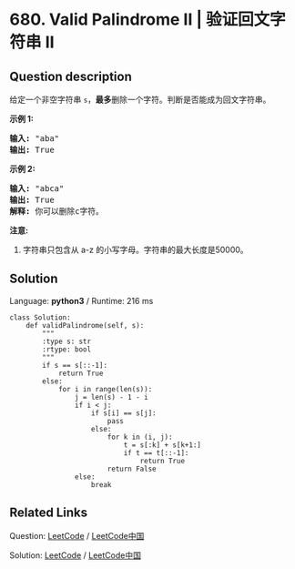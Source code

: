 # 680. Valid Palindrome II | 验证回文字符串 Ⅱ

## Question description

<!--If you want to use the English description, use <p>
Given a non-empty string <code>s</code>, you may delete <b>at most</b> one character.  Judge whether you can make it a palindrome.
</p>

<p><b>Example 1:</b><br />
<pre>
<b>Input:</b> "aba"
<b>Output:</b> True
</pre>
</p>

<p><b>Example 2:</b><br />
<pre>
<b>Input:</b> "abca"
<b>Output:</b> True
<b>Explanation:</b> You could delete the character 'c'.
</pre>
</p>

<p><b>Note:</b><br>
<ol>
<li>The string will only contain lowercase characters a-z.
The maximum length of the string is 50000.</li>
</ol>
</p> instead-->
<p>给定一个非空字符串&nbsp;<code>s</code>，<strong>最多</strong>删除一个字符。判断是否能成为回文字符串。</p>

<p><strong>示例 1:</strong></p>

<pre>
<strong>输入:</strong> &quot;aba&quot;
<strong>输出:</strong> True
</pre>

<p><strong>示例 2:</strong></p>

<pre>
<strong>输入:</strong> &quot;abca&quot;
<strong>输出:</strong> True
<strong>解释:</strong> 你可以删除c字符。
</pre>

<p><strong>注意:</strong></p>

<ol>
	<li>字符串只包含从 a-z 的小写字母。字符串的最大长度是50000。</li>
</ol>




## Solution

Language: **python3**  /  Runtime: 216 ms

```python3
class Solution:
    def validPalindrome(self, s):
        """
        :type s: str
        :rtype: bool
        """
        if s == s[::-1]:
            return True
        else:
            for i in range(len(s)):
                j = len(s) - 1 - i
                if i < j:
                    if s[i] == s[j]:
                        pass
                    else:
                        for k in (i, j):
                            t = s[:k] + s[k+1:]
                            if t == t[::-1]:
                                return True
                        return False
                else:
                    break
```



## Related Links

Question: [LeetCode](https://leetcode.com/problems/valid-palindrome-ii/description/)  /  [LeetCode中国](https://leetcode-cn.com/problems/valid-palindrome-ii/description/)

Solution: [LeetCode](https://leetcode.com/articles/valid-palindrome-ii/)  /  [LeetCode中国](https://leetcode-cn.com/articles/valid-palindrome-ii/)